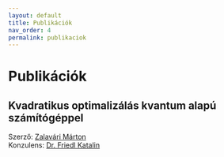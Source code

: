 ```yaml
---
layout: default
title: Publikációk
nav_order: 4
permalink: publikaciok
---
```


# Publikációk

## Kvadratikus optimalizálás kvantum alapú számítógéppel

Szerző: [Zalavári Márton](./kapcsolat#zalavári-márton)\
Konzulens: [Dr. Friedl Katalin](./kapcsolat#dr-friedl-katalin)
